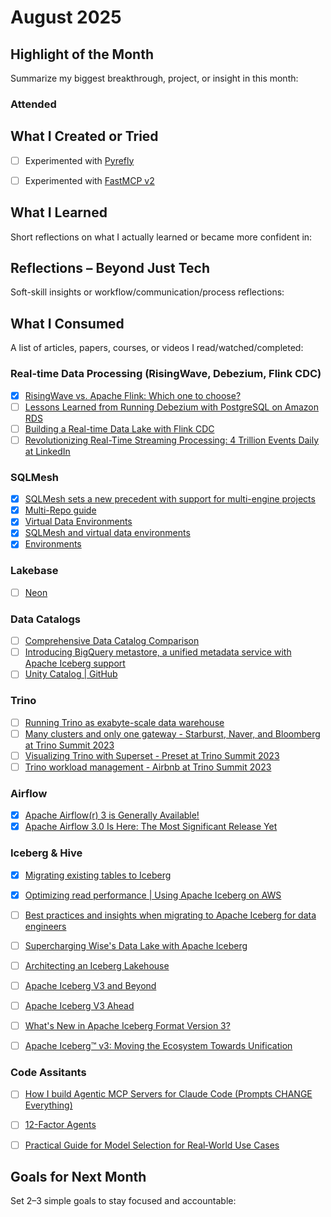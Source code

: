 # August 2025

## Highlight of the Month
Summarize my biggest breakthrough, project, or insight in this month:

> 

### Attended


## What I Created or Tried

- [ ] Experimented with [Pyrefly](https://pyrefly.org/)
- [ ] Experimented with [FastMCP v2](https://github.com/jlowin/fastmcp)


## What I Learned
Short reflections on what I actually learned or became more confident in:



## Reflections – Beyond Just Tech
Soft-skill insights or workflow/communication/process reflections:



## What I Consumed

A list of articles, papers, courses, or videos I read/watched/completed:

### Real-time Data Processing (RisingWave, Debezium, Flink CDC)

- [x] [RisingWave vs. Apache Flink: Which one to choose?](https://docs.risingwave.com/faq/risingwave-flink-comparison)
- [ ] [Lessons Learned from Running Debezium with PostgreSQL on Amazon RDS](https://debezium.io/blog/2020/02/25/lessons-learned-running-debezium-with-postgresql-on-rds/)
- [ ] [Building a Real-time Data Lake with Flink CDC](https://nightlies.apache.org/flink/flink-cdc-docs-master/docs/connectors/flink-sources/tutorials/build-real-time-data-lake-tutorial)
- [ ] [Revolutionizing Real-Time Streaming Processing: 4 Trillion Events Daily at LinkedIn](https://www.linkedin.com/blog/engineering/data-streaming-processing/revolutionizing-real-time-streaming-processing--4-trillion-event)

### SQLMesh

- [x] [SQLMesh sets a new precedent with support for multi-engine projects](https://www.tobikodata.com/blog/support-for-multi-engine-projects)
- [x] [Multi-Repo guide](https://sqlmesh.readthedocs.io/en/stable/guides/multi_repo/)
- [x] [Virtual Data Environments](https://www.tobikodata.com/blog/virtual-data-environments)
- [x] [SQLMesh and virtual data environments](https://medium.com/%40foundinblank/sqlmesh-and-virtual-data-marts-3ee9b2d1e146)
- [x] [Environments](https://sqlmesh.readthedocs.io/en/stable/concepts/environments/)

### Lakebase

- [ ] [Neon](https://github.com/neondatabase/neon)

### Data Catalogs

- [ ] [Comprehensive Data Catalog Comparison](https://www.onehouse.ai/blog/comprehensive-data-catalog-comparison)
- [ ] [Introducing BigQuery metastore, a unified metadata service with Apache Iceberg support](https://cloud.google.com/blog/products/data-analytics/introducing-bigquery-metastore-fully-managed-metadata-service)
- [ ] [Unity Catalog | GitHub](https://github.com/unitycatalog/unitycatalog)

### Trino

- [ ] [Running Trino as exabyte-scale data warehouse](https://www.youtube.com/watch?v=WuUS73QPuZE)
- [ ] [Many clusters and only one gateway - Starburst, Naver, and Bloomberg at Trino Summit 2023](https://www.youtube.com/watch?v=2qwBcKmQSn0)
- [ ] [Visualizing Trino with Superset - Preset at Trino Summit 2023](https://www.youtube.com/watch?v=idk0GMxs8vE)
- [ ] [Trino workload management - Airbnb at Trino Summit 2023](https://www.youtube.com/watch?v=qZejzyxT2fo)

### Airflow

- [x] [Apache Airflow(r) 3 is Generally Available!](https://airflow.apache.org/blog/airflow-three-point-oh-is-here/)
- [x] [Apache Airflow 3.0 Is Here: The Most Significant Release Yet](https://www.datacamp.com/blog/apache-airflow-3-0)

### Iceberg & Hive

- [x] [Migrating existing tables to Iceberg](https://docs.aws.amazon.com/prescriptive-guidance/latest/apache-iceberg-on-aws/table-migration.html)
- [x] [Optimizing read performance | Using Apache Iceberg on AWS](https://docs.aws.amazon.com/prescriptive-guidance/latest/apache-iceberg-on-aws/best-practices-read.html)
- [ ] [Best practices and insights when migrating to Apache Iceberg for data engineers](https://www.youtube.com/watch?v=dKQ2zShNlyQ)
- [ ] [Supercharging Wise's Data Lake with Apache Iceberg](https://youtu.be/_HBUvBmhAt8?si=Dwc--1m1ZfuWIUvI)
- [ ] [Architecting an Iceberg Lakehouse](https://www.youtube.com/watch?v=Qx4wWAGuW2o)
- [ ] [Apache Iceberg V3 and Beyond](https://www.youtube.com/watch?v=0C8CLOzNVEU)
- [ ] [Apache Iceberg V3 Ahead](https://www.youtube.com/watch?v=WpcrVlktSyE)
- [ ] [What's New in Apache Iceberg Format Version 3?](https://www.dremio.com/blog/apache-iceberg-v3/)
- [ ] [Apache Iceberg™ v3: Moving the Ecosystem Towards Unification](https://www.databricks.com/blog/apache-icebergtm-v3-moving-ecosystem-towards-unification)



### Code Assitants

- [ ] [How I build Agentic MCP Servers for Claude Code (Prompts CHANGE Everything)](https://www.youtube.com/watch?v=mKEq_YaJjPI)
- [ ] [12-Factor Agents](https://github.com/humanlayer/12-factor-agents)
- [ ] [Practical Guide for Model Selection for Real‑World Use Cases](https://cookbook.openai.com/examples/partners/model_selection_guide/model_selection_guide)


## Goals for Next Month
Set 2–3 simple goals to stay focused and accountable:
